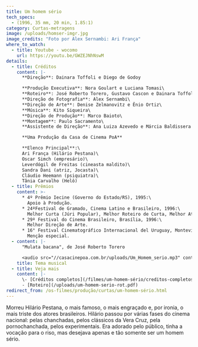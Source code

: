 ```yaml
---
title: Um homem sério
tech_specs:
  - (1996, 35 mm, 20 min, 1.85:1)
category: Curtas-metragens
image: /uploads/homser-imgr.jpg
image_credits: "Foto por Alex Sernambi: Ari França"
where_to_watch:
  - title: Youtube - wocomo
    url: https://youtu.be/GWZEJNhNswM
details:
  - title: Créditos
    content: |-
      **Direção**: Dainara Toffoli e Diego de Godoy

      **Produção Executiva**: Nora Goulart e Luciana Tomasi\
      **Roteiro**: José Roberto Torero, Gustavo Cascon e Dainara Toffoli\
      **Direção de Fotografia**: Alex Sernambi\
      **Direção de Arte**: Denise Zelmanovitz e Ênio Ortiz\
      **Música**: Kito Siqueira\
      **Direção de Produção**: Marco Baioto\
      **Montagem**: Paulo Sacramento\
      **Assistente de Direção**: Ana Luiza Azevedo e Márcia Baldissera

      **Uma Produção da Casa de Cinema PoA**

      **Elenco Principal**:\
      Ari França (Hilário Pestana)\
      Oscar Simch (empresário)\
      Leverdógil de Freitas (cineasta maldito)\
      Sandra Dani (atriz, Jocasta)\
      Cláudio Heemann (psiquiatra)\
      Tânia Carvalho (Helô)
  - title: Prêmios
    content: >-
      * 4º Prêmio Iecine (Governo do Estado/RS), 1995:\
        Apoio à Produção.
      * 24ºFestival de Gramado, Cinema Latino e Brasileiro, 1996:\
        Melhor Curta (Júri Popular), Melhor Roteiro de Curta, Melhor Ator (Ari França). Melhor Curta Gaúcho, Prêmio Especial de Curta Gaúcho (Ari França).
      * 29º Festival do Cinema Brasileiro, Brasília, 1996:\
        Melhor Direção de Arte.
      * 16° Festival Cinematográfico Internacional del Uruguay, Montevideo, 1998:\
        Menção especial.
  - content: |-
      "Mulata bacana", de José Roberto Torero

      <audio src="//casacinepoa.com.br/uploads/Um_Homem_serio.mp3" controls />
    title: Tema musical
  - title: Veja mais
    content: |-
      \- [Créditos completos](/filmes/um-homem-sério/creditos-completos)\
      -﻿ [Roteiro](/uploads/um-homem-serio-rot.pdf)
redirect_from: /os-filmes/produção/curtas/um-homem-sério.html
---
```

Morreu Hilário Pestana, o mais famoso, o mais engraçado e, por ironia, o mais triste dos atores brasileiros. Hilário passou por várias fases do cinema nacional: pelas chanchadas, pelos clássicos da Vera Cruz, pela pornochanchada, pelos experimentais. Era adorado pelo público, tinha a vocação para o riso, mas desejava apenas e tão somente ser um homem sério.
